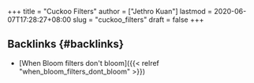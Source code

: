 +++
title = "Cuckoo Filters"
author = ["Jethro Kuan"]
lastmod = 2020-06-07T17:28:27+08:00
slug = "cuckoo_filters"
draft = false
+++

## Backlinks {#backlinks}

- [When Bloom filters don't bloom]({{< relref "when_bloom_filters_dont_bloom" >}})

